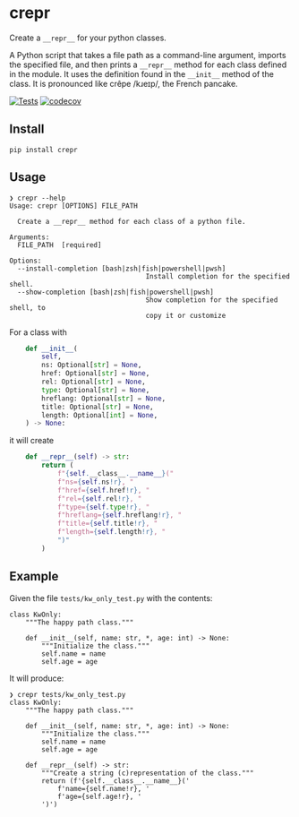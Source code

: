 # crepr

Create a ``__repr__`` for your python classes.

A Python script that takes a file path as a command-line argument,
imports the specified file, and then prints a `__repr__` method
for each class defined in the module.
It uses the definition found in the  `__init__` method of the class.
It is pronounced like crêpe /kɹeɪp/, the French pancake.

[![Tests](https://github.com/cleder/crepr/actions/workflows/run-all-tests.yml/badge.svg)](https://github.com/cleder/crepr/actions/workflows/run-all-tests.yml)
[![codecov](https://codecov.io/gh/cleder/crepr/graph/badge.svg?token=EGCcrWkpay)](https://codecov.io/gh/cleder/crepr)

## Install

```
pip install crepr
```

## Usage

```
❯ crepr --help
Usage: crepr [OPTIONS] FILE_PATH

  Create a __repr__ method for each class of a python file.

Arguments:
  FILE_PATH  [required]

Options:
  --install-completion [bash|zsh|fish|powershell|pwsh]
                                  Install completion for the specified shell.
  --show-completion [bash|zsh|fish|powershell|pwsh]
                                  Show completion for the specified shell, to
                                  copy it or customize
```

For a class with

```python
    def __init__(
        self,
        ns: Optional[str] = None,
        href: Optional[str] = None,
        rel: Optional[str] = None,
        type: Optional[str] = None,
        hreflang: Optional[str] = None,
        title: Optional[str] = None,
        length: Optional[int] = None,
    ) -> None:
```

it will create

```python
    def __repr__(self) -> str:
        return (
            f"{self.__class__.__name__}("
            f"ns={self.ns!r}, "
            f"href={self.href!r}, "
            f"rel={self.rel!r}, "
            f"type={self.type!r}, "
            f"hreflang={self.hreflang!r}, "
            f"title={self.title!r}, "
            f"length={self.length!r}, "
            ")"
        )
```

## Example

Given the file `tests/kw_only_test.py` with the contents:

```
class KwOnly:
    """The happy path class."""

    def __init__(self, name: str, *, age: int) -> None:
        """Initialize the class."""
        self.name = name
        self.age = age
```

It will produce:

```
❯ crepr tests/kw_only_test.py
class KwOnly:
    """The happy path class."""

    def __init__(self, name: str, *, age: int) -> None:
        """Initialize the class."""
        self.name = name
        self.age = age

    def __repr__(self) -> str:
        """Create a string (c)representation of the class."""
        return (f'{self.__class__.__name__}('
            f'name={self.name!r}, '
            f'age={self.age!r}, '
        ')')

```
